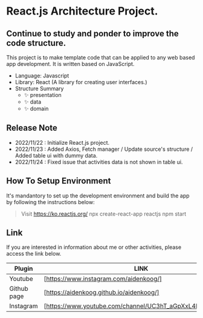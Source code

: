 # React.js Architecture Project.
## Continue to study and ponder to improve the code structure.


This project is to make template code that can be applied to any web based app development.
It is written based on JavaScript.

- Language: Javascript
- Library: React (A library for creating user interfaces.)
- Structure Summary
    - ✨ presentation
    - ✨ data
    - ✨ domain

## Release Note

- 2022/11/22 : Initialize React.js project.
- 2022/11/23 : Added Axios, Fetch manager / Update source's structure / Added table ui with dummy data.
- 2022/11/24 : Fixed issue that activities data is not shown in table ui.


## How To Setup Environment

It's mandantory to set up the development environment and build the app by following the instructions below:

> Visit https://ko.reactjs.org/
> npx create-react-app reactjs
> npm start

## Link

If you are interested in information about me or other activities, please access the link below.

| Plugin | LINK |
| ------ | ------ |
| Youtube | [https://www.instagram.com/aidenkoog/] |
| Github page | [https://aidenkoog.github.io/aidenkoog/] |
| Instagram | [https://www.youtube.com/channel/UC3hT_aGpXxL4Dygz4_tNVQA] |
